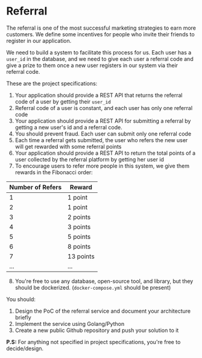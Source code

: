 
# Referral

The referral is one of the most successful marketing strategies to earn more customers. We define some incentives for people who invite their friends to register in our application.

We need to build a system to facilitate this process for us. Each user has a `user_id` in the database, and we need to give each user a referral code and give a prize to them once a new user registers in our system via their referral code.

These are the project specifications:

1. Your application should provide a REST API that returns the referral code of a user by getting their `user_id`
2. Referral code of a user is constant, and each user has only one referral code
3. Your application should provide a REST API for submitting a referral by getting a new user's id and a referral code.
4. You should prevent fraud. Each user can submit only one referral code
5. Each time a referral gets submitted, the user who refers the new user will get rewarded with some referral points
6. Your application should provide a REST API to return the total points of a user collected by the referral platform by getting her user id
7. To encourage users to refer more people in this system, we give them rewards in the Fibonacci order:

| Number of Refers | Reward    |
|------------------|-----------|
| 1                | 1 point   |
| 2                | 1 point   |
| 3                | 2 points  |
| 4                | 3 points  |
| 5                | 5 points  |
| 6                | 8 points  |
| 7                | 13 points |
| ...              | ...       |
8. You're free to use any database, open-source tool, and library, but they should be dockerized. (`docker-compose.yml` should be present)

You should:
1. Design the PoC of the referral service and document your architecture briefly
2. Implement the service using Golang/Python
3. Create a new public Github repository and push your solution to it

**P.S:** For anything not specified in project specifications, you're free to decide/design.
